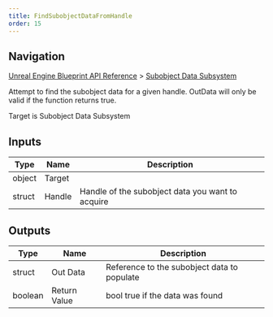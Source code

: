```yaml
---
title: FindSubobjectDataFromHandle
order: 15
---
```

## Navigation

[Unreal Engine Blueprint API Reference](https://dev.epicgames.com/documentation/en-us/unreal-engine/BlueprintAPI) > [Subobject Data Subsystem](https://dev.epicgames.com/documentation/en-us/unreal-engine/BlueprintAPI/SubobjectDataSubsystem)

Attempt to find the subobject data for a given handle. OutData will only
be valid if the function returns true.

Target is Subobject Data Subsystem

## Inputs

| Type | Name | Description |
| --- | --- | --- |
| object | Target |  |
| struct | Handle | Handle of the subobject data you want to acquire |

## Outputs

| Type | Name | Description |
| --- | --- | --- |
| struct | Out Data | Reference to the subobject data to populate |
| boolean | Return Value | bool true if the data was found |
